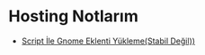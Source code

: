 # Hosting Notlarım

- [Script İle Gnome Eklenti Yükleme(Stabil Değil))](https://github.com/kaankaltakkiran/Gnome_extension_installaion)
